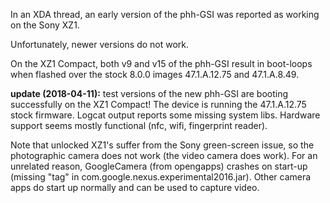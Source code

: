 In an XDA thread, an early version of the phh-GSI was reported as working on the Sony XZ1.

Unfortunately, newer versions do not work.

On the XZ1 Compact, both v9 and v15 of the phh-GSI result in boot-loops when flashed over the stock 8.0.0 images 47.1.A.12.75 and 47.1.A.8.49.

**update (2018-04-11):**  test versions of the new phh-GSI are booting successfully on the XZ1 Compact!  The device is running the 47.1.A.12.75 stock firmware.  Logcat output reports some missing system libs.  Hardware support seems mostly functional (nfc, wifi, fingerprint reader).

Note that unlocked XZ1's suffer from the Sony green-screen issue, so the photographic camera does not work (the video camera does work).  For an unrelated reason, GoogleCamera (from opengapps) crashes on start-up (missing "tag" in com.google.nexus.experimental2016.jar).  Other camera apps do start up normally and can be used to capture video.
